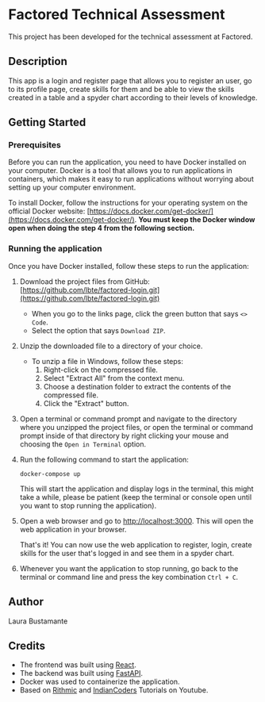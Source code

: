 # Factored Technical Assessment

This project has been developed for the technical assessment at Factored.

## Description

This app is a login and register page that allows you to register an user, go to its profile page, create skills for them and be able to view the skills created in a table and a spyder chart according to their levels of knowledge.

## Getting Started

### Prerequisites

Before you can run the application, you need to have Docker installed on your computer. Docker is a tool that allows you to run applications in containers, which makes it easy to run applications without worrying about setting up your computer environment.

To install Docker, follow the instructions for your operating system on the official Docker website: [https://docs.docker.com/get-docker/](https://docs.docker.com/get-docker/). **You must keep the Docker window open when doing the step 4 from the following section.** 

### Running the application

Once you have Docker installed, follow these steps to run the application:

1. Download the project files from GitHub: [https://github.com/lbte/factored-login.git](https://github.com/lbte/factored-login.git)
    * When you go to the links page, click the green button that says `<> Code`.
    * Select the option that says `Download ZIP`.

2. Unzip the downloaded file to a directory of your choice.
    * To unzip a file in Windows, follow these steps:
        1. Right-click on the compressed file.
        2. Select "Extract All" from the context menu.
        3. Choose a destination folder to extract the contents of the compressed file.
        4. Click the "Extract" button.

3. Open a terminal or command prompt and navigate to the directory where you unzipped the project files, or open the terminal or command prompt inside of that directory by right clicking your mouse and choosing the `Open in Terminal` option.

4. Run the following command to start the application: 

    `docker-compose up`

    This will start the application and display logs in the terminal, this might take a while, please be patient (keep the terminal or console open until you want to stop running the application).

6. Open a web browser and go to [http://localhost:3000](http://localhost:3000). This will open the web application in your browser.

    That's it! You can now use the web application to register, login, create skills for the user that's logged in and see them in a spyder chart.

7. Whenever you want the application to stop running, go back to the terminal or command line and press the key combination `Ctrl + C`.

## Author

Laura Bustamante


## Credits

* The frontend was built using [React](https://react.dev).
* The backend was built using [FastAPI](https://fastapi.tiangolo.com).
* Docker was used to containerize the application.
* Based on [Rithmic](https://www.youtube.com/@iamrithmic) and [IndianCoders](https://www.youtube.com/@IndianCoders) Tutorials on Youtube.